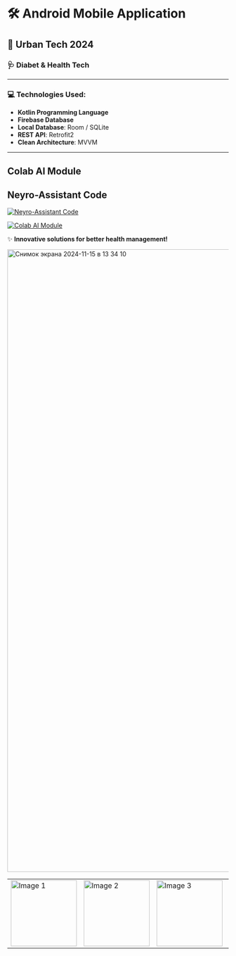 # 🛠️ Android Mobile Application  
## 🌆 Urban Tech 2024  
### 🩺 Diabet & Health Tech  

---

### 💻 Technologies Used:
- **Kotlin Programming Language**
- **Firebase Database**
- **Local Database**: Room / SQLite
- **REST API**: Retrofit2
- **Clean Architecture**: MVVM 

---

## Colab AI Module

## Neyro-Assistant Code

[![Neyro-Assistant Code](https://img.shields.io/badge/Download-Code-blue?style=for-the-badge&logo=google-drive)](https://drive.google.com/file/d/1fqW_JtqHedQbUE3u4no8mVNhGa3u4-IN/view?usp=sharing)


[![Colab AI Module](https://img.shields.io/badge/Open-Colab-yellow?style=for-the-badge&logo=googlecolab)](https://colab.research.google.com/drive/11Dw2PoWUY5reiYCiJrjq18ArhzQabyRT?usp=sharing)


✨ **Innovative solutions for better health management!**  


<img width="1415" alt="Снимок экрана 2024-11-15 в 13 34 10" src="https://github.com/user-attachments/assets/cb1d3d85-9e0c-482f-9fcf-9d89df301be3">


<table>
  <tr>
    <td><img src="https://github.com/user-attachments/assets/5e2ad9c7-cb67-4697-b93c-1b205b6f38b8" alt="Image 1" width="150"/></td>
    <td><img src="https://github.com/user-attachments/assets/f078c6ae-acbd-4bdb-a2a6-f720fff1bbb7" alt="Image 2" width="150"/></td>
    <td><img src="https://github.com/user-attachments/assets/807e83b7-825d-415e-9f60-1de15491fa0a" alt="Image 3" width="150"/></td>
    <td><img src="https://github.com/user-attachments/assets/b1b82157-9114-48de-b25c-8ae6ee8108ce" alt="Image 4" width="150"/></td>
    <td><img src="https://github.com/user-attachments/assets/769b66ae-5882-4158-b11a-6549e96e8b65" alt="Image 5" width="150"/></td>
    <td><img src="https://github.com/user-attachments/assets/c79015ef-753c-4e46-b1cb-fa892a28cc8a" alt="Image 6" width="150"/></td>
  </tr>
</table>











